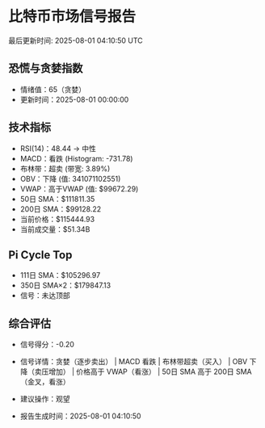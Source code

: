 # 比特币市场信号报告

最后更新时间: 2025-08-01 04:10:50 UTC

## 恐慌与贪婪指数
- 情绪值：65（贪婪）
- 更新时间：2025-08-01 00:00:00

## 技术指标
- RSI(14)：48.44 → 中性
- MACD：看跌 (Histogram: -731.78)
- 布林带：超卖 (带宽: 3.89%)
- OBV：下降 (值: 341071102551)
- VWAP：高于VWAP (值: $99672.29)
- 50日 SMA：$111811.35
- 200日 SMA：$99128.22
- 当前价格：$115444.93
- 当前成交量：$51.34B

## Pi Cycle Top
- 111日 SMA：$105296.97
- 350日 SMA×2：$179847.13
- 信号：未达顶部

## 综合评估
- 信号得分：-0.20
- 信号详情：贪婪（逐步卖出） | MACD 看跌 | 布林带超卖（买入） | OBV 下降（卖压增加） | 价格高于 VWAP（看涨） | 50日 SMA 高于 200日 SMA（金叉，看涨）
- 建议操作：观望

- 报告生成时间：2025-08-01 04:10:50